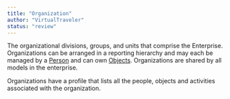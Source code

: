 ```yaml
---
title: "Organization"
author: "VirtualTraveler"
status: "review"
---
```

The organizational divisions, groups, and units that comprise the Enterprise. Organizations can be arranged in a reporting hierarchy and may each be managed by a [Person](/key-concepts/facts_and_dimensions/people/) and can own [Objects](/key-concept/facts_and_dimensions/object). Organizations are shared by all models in the enterprise. 

Organizations have a profile that lists all the people, objects and activities associated with the organization.  
